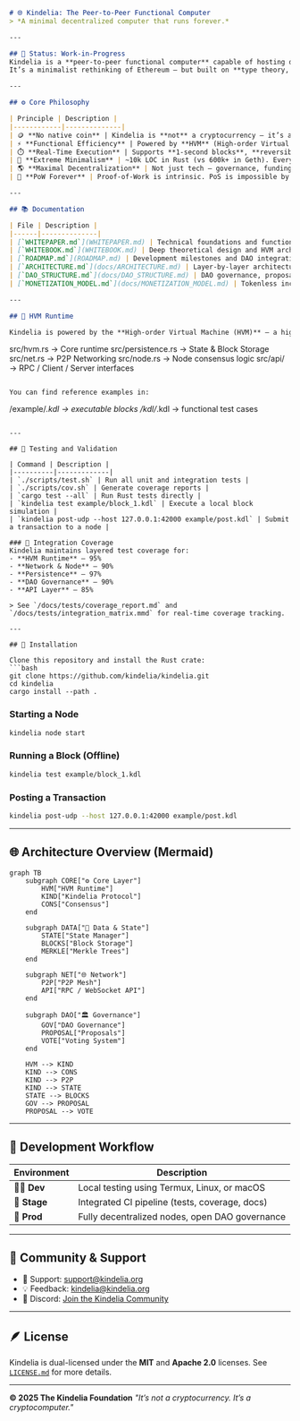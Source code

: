 

```markdown
# 🌐 Kindelia: The Peer-to-Peer Functional Computer  
> *A minimal decentralized computer that runs forever.*

---

## 🚧 Status: Work-in-Progress
Kindelia is a **peer-to-peer functional computer** capable of hosting decentralized applications (DApps) that **never go offline**.  
It’s a minimalist rethinking of Ethereum — but built on **type theory, functional purity, and verifiable computation**.

---

## ⚙️ Core Philosophy

| Principle | Description |
|------------|--------------|
| 🪙 **No native coin** | Kindelia is **not** a cryptocurrency — it’s a **cryptocomputer**. Value is in computation itself. |
| ⚡ **Functional Efficiency** | Powered by **HVM** (High-order Virtual Machine), using functional opcodes for costless evaluation. |
| ⏱️ **Real-Time Execution** | Supports **1-second blocks**, **reversible heaps**, and **zero-cost storage (SSTORE)** operations. |
| 🧩 **Extreme Minimalism** | ~10k LOC in Rust (vs 600k+ in Geth). Every line matters. |
| 🌎 **Maximal Decentralization** | Not just tech — governance, funding, and evolution are community-driven. |
| 🧱 **PoW Forever** | Proof-of-Work is intrinsic. PoS is impossible by design (no internal coin to stake). |

---

## 📚 Documentation

| File | Description |
|------|--------------|
| [`WHITEPAPER.md`](WHITEPAPER.md) | Technical foundations and functional consensus. |
| [`WHITEBOOK.md`](WHITEBOOK.md) | Deep theoretical design and HVM architecture. |
| [`ROADMAP.md`](ROADMAP.md) | Development milestones and DAO integration plan. |
| [`ARCHITECTURE.md`](docs/ARCHITECTURE.md) | Layer-by-layer architecture (Core → DApps → DAO). |
| [`DAO_STRUCTURE.md`](docs/DAO_STRUCTURE.md) | DAO governance, proposals, and funding model. |
| [`MONETIZATION_MODEL.md`](docs/MONETIZATION_MODEL.md) | Tokenless incentives and ecosystem sustainability. |

---

## 🧠 HVM Runtime

Kindelia is powered by the **High-order Virtual Machine (HVM)** — a high-performance functional runtime that supports parallel evaluation of lambda terms.

```

src/hvm.rs       → Core runtime
src/persistence.rs → State & Block Storage
src/net.rs        → P2P Networking
src/node.rs       → Node consensus logic
src/api/          → RPC / Client / Server interfaces

```

You can find reference examples in:
```

/example/*.kdl   → executable blocks
/kdl/*.kdl       → functional test cases

````

---

## 🧪 Testing and Validation

| Command | Description |
|----------|-------------|
| `./scripts/test.sh` | Run all unit and integration tests |
| `./scripts/cov.sh` | Generate coverage reports |
| `cargo test --all` | Run Rust tests directly |
| `kindelia test example/block_1.kdl` | Execute a local block simulation |
| `kindelia post-udp --host 127.0.0.1:42000 example/post.kdl` | Submit a transaction to a node |

### 🧩 Integration Coverage
Kindelia maintains layered test coverage for:
- **HVM Runtime** – 95%
- **Network & Node** – 90%
- **Persistence** – 97%
- **DAO Governance** – 90%
- **API Layer** – 85%

> See `/docs/tests/coverage_report.md` and `/docs/tests/integration_matrix.mmd` for real-time coverage tracking.

---

## 🚀 Installation

Clone this repository and install the Rust crate:
```bash
git clone https://github.com/kindelia/kindelia.git
cd kindelia
cargo install --path .
````

### Starting a Node

```bash
kindelia node start
```

### Running a Block (Offline)

```bash
kindelia test example/block_1.kdl
```

### Posting a Transaction

```bash
kindelia post-udp --host 127.0.0.1:42000 example/post.kdl
```

---

## 🌐 Architecture Overview (Mermaid)

```mermaid
graph TB
    subgraph CORE["⚙️ Core Layer"]
        HVM["HVM Runtime"]
        KIND["Kindelia Protocol"]
        CONS["Consensus"]
    end

    subgraph DATA["💾 Data & State"]
        STATE["State Manager"]
        BLOCKS["Block Storage"]
        MERKLE["Merkle Trees"]
    end

    subgraph NET["🌐 Network"]
        P2P["P2P Mesh"]
        API["RPC / WebSocket API"]
    end

    subgraph DAO["🏛️ Governance"]
        GOV["DAO Governance"]
        PROPOSAL["Proposals"]
        VOTE["Voting System"]
    end

    HVM --> KIND
    KIND --> CONS
    KIND --> P2P
    KIND --> STATE
    STATE --> BLOCKS
    GOV --> PROPOSAL
    PROPOSAL --> VOTE
```

---

## 🧭 Development Workflow

| Environment   | Description                                    |
| ------------- | ---------------------------------------------- |
| 🧑‍💻 **Dev** | Local testing using Termux, Linux, or macOS    |
| 🧪 **Stage**  | Integrated CI pipeline (tests, coverage, docs) |
| 🚀 **Prod**   | Fully decentralized nodes, open DAO governance |

---

## 💬 Community & Support

* 📧 Support: [support@kindelia.org](mailto:support@kindelia.org)
* 💡 Feedback: [kindelia@kindelia.org](mailto:kindelia@kindelia.org)
* 💬 Discord: [Join the Kindelia Community](https://discord.gg/kindelia)

---

## 🪶 License

Kindelia is dual-licensed under the **MIT** and **Apache 2.0** licenses.
See [`LICENSE.md`](LICENSE.md) for more details.

---

**© 2025 The Kindelia Foundation**
*"It’s not a cryptocurrency. It’s a cryptocomputer."*

